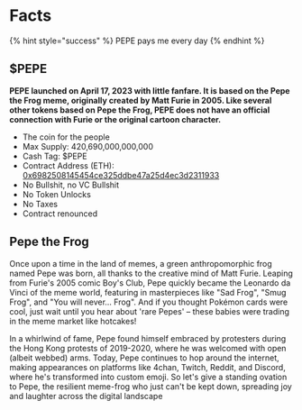 # Facts

{% hint style="success" %}
PEPE pays me every day
{% endhint %}

## $PEPE

**PEPE launched on April 17, 2023 with little fanfare. It is based on the Pepe the Frog meme, originally created by Matt Furie in 2005. Like several other tokens based on Pepe the Frog, PEPE does not have an official connection with Furie or the original cartoon character.**

* The coin for the people
* Max Supply: 420,690,000,000,000
* Cash Tag: $PEPE
* Contract Address (ETH): [0x6982508145454ce325ddbe47a25d4ec3d2311933](https://etherscan.io/address/0x6982508145454ce325ddbe47a25d4ec3d2311933)
* No Bullshit, no VC Bullshit
* No Token Unlocks
* No Taxes
* Contract renounced

## Pepe the Frog

Once upon a time in the land of memes, a green anthropomorphic frog named Pepe was born, all thanks to the creative mind of Matt Furie. Leaping from Furie's 2005 comic Boy's Club, Pepe quickly became the Leonardo da Vinci of the meme world, featuring in masterpieces like "Sad Frog", "Smug Frog", and "You will never... Frog". And if you thought Pokémon cards were cool, just wait until you hear about 'rare Pepes' – these babies were trading in the meme market like hotcakes!

In a whirlwind of fame, Pepe found himself embraced by protesters during the Hong Kong protests of 2019-2020, where he was welcomed with open (albeit webbed) arms. Today, Pepe continues to hop around the internet, making appearances on platforms like 4chan, Twitch, Reddit, and Discord, where he's transformed into custom emoji. So let's give a standing ovation to Pepe, the resilient meme-frog who just can't be kept down, spreading joy and laughter across the digital landscape
